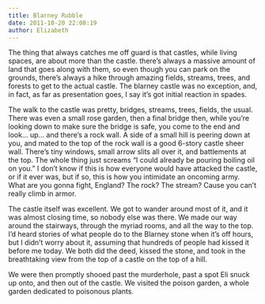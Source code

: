```yaml
---
title: Blarney Rubble
date: 2011-10-20 22:08:19
author: Elizabeth
---
```

The thing that always catches me off guard is that castles, while living spaces, are about more than the castle. there’s always a massive amount of land that goes along with them, so even though you can park on the grounds, there’s always a hike through amazing fields, streams, trees, and forests to get to the actual castle<!-- more -->. The blarney castle was no exception, and, in fact, as far as presentation goes, I say it’s got initial reaction in spades.

The walk to the castle was pretty, bridges, streams, trees, fields, the usual. There was even a small rose garden, then a final bridge then, while you’re looking down to make sure the bridge is safe, you come to the end and look… up… and there’s a rock wall. A side of a small hill is peering down at you, and mated to the top of the rock wall is a good 6-story castle sheer wall. There’s tiny windows, small arrow slits all over it, and battlements at the top. The whole thing just screams “I could already be pouring boiling oil on you.” I don’t know if this is how everyone would have attacked the castle, or if it ever was, but if so, this is how you intimidate an oncoming army. What are you gonna fight, England? The rock? The stream? Cause you can’t really climb in armor.

The castle itself was excellent. We got to wander around most of it, and it was almost closing time, so nobody else was there. We made our way around the stairways, through the myriad rooms, and all the way to the top. I’d heard stories of what people do to the Blarney stone when it’s off hours, but I didn’t worry about it, assuming that hundreds of people had kissed it before me today. We both did the deed, kissed the stone, and took in the breathtaking view from the top of a castle on the top of a hill.

We were then promptly shooed past the murderhole, past a spot Eli snuck up onto, and then out of the castle. We visited the poison garden, a whole garden dedicated to poisonous plants.